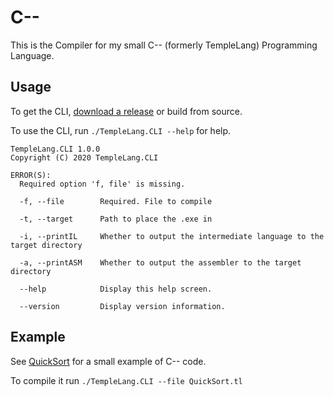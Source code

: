# C--

This is the Compiler for my small C-- (formerly TempleLang) Programming Language.

## Usage

To get the CLI, [download a release](https://github.com/blenderfreaky/TempleLang/releases) or build from source.  

To use the CLI, run `./TempleLang.CLI --help` for help.

```
TempleLang.CLI 1.0.0
Copyright (C) 2020 TempleLang.CLI

ERROR(S):
  Required option 'f, file' is missing.

  -f, --file        Required. File to compile

  -t, --target      Path to place the .exe in

  -i, --printIL     Whether to output the intermediate language to the target directory

  -a, --printASM    Whether to output the assembler to the target directory

  --help            Display this help screen.

  --version         Display version information.
```

## Example

See [QuickSort](https://github.com/blenderfreaky/TempleLang/tree/master/QuickSort) for a small example of C-- code.

To compile it run `./TempleLang.CLI --file QuickSort.tl`
